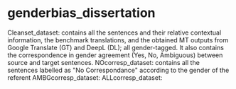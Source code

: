 # genderbias_dissertation
Cleanset_dataset: contains all the sentences and their relative contextual information, the benchmark translations, and the obtained MT outputs from Google Translate (GT) and DeepL (DL); all gender-tagged. It also contains the correspondence in gender agreement (Yes, No, Ambiguous) between source and target sentences.
NOcorresp_dataset: contains all the sentences labelled as "No Correspondance" according to the gender of  the referent
AMBGcorresp_dataset:
ALLcorresp_dataset:
